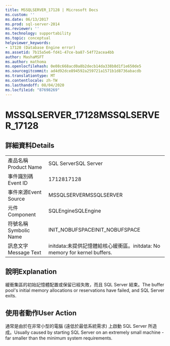 ```yaml
---
title: MSSQLSERVER_17128 | Microsoft Docs
ms.custom: ''
ms.date: 06/13/2017
ms.prod: sql-server-2014
ms.reviewer: ''
ms.technology: supportability
ms.topic: conceptual
helpviewer_keywords:
- 17128 (Database Engine error)
ms.assetid: 7b15a5e6-fd41-47ce-ba87-54f72acea4bb
author: MashaMSFT
ms.author: mathoma
ms.openlocfilehash: 0e08c668acd0a8b2decb14da338b8d1f1e650de5
ms.sourcegitcommit: ad4d92dce894592a259721a1571b1d8736abacdb
ms.translationtype: MT
ms.contentlocale: zh-TW
ms.lasthandoff: 08/04/2020
ms.locfileid: "87698269"
---
```

# <a name="mssqlserver_17128"></a><span data-ttu-id="289fc-102">MSSQLSERVER_17128</span><span class="sxs-lookup"><span data-stu-id="289fc-102">MSSQLSERVER_17128</span></span>
    
## <a name="details"></a><span data-ttu-id="289fc-103">詳細資料</span><span class="sxs-lookup"><span data-stu-id="289fc-103">Details</span></span>  
  
|||  
|-|-|  
|<span data-ttu-id="289fc-104">產品名稱</span><span class="sxs-lookup"><span data-stu-id="289fc-104">Product Name</span></span>|<span data-ttu-id="289fc-105">SQL Server</span><span class="sxs-lookup"><span data-stu-id="289fc-105">SQL Server</span></span>|  
|<span data-ttu-id="289fc-106">事件識別碼</span><span class="sxs-lookup"><span data-stu-id="289fc-106">Event ID</span></span>|<span data-ttu-id="289fc-107">17128</span><span class="sxs-lookup"><span data-stu-id="289fc-107">17128</span></span>|  
|<span data-ttu-id="289fc-108">事件來源</span><span class="sxs-lookup"><span data-stu-id="289fc-108">Event Source</span></span>|<span data-ttu-id="289fc-109">MSSQLSERVER</span><span class="sxs-lookup"><span data-stu-id="289fc-109">MSSQLSERVER</span></span>|  
|<span data-ttu-id="289fc-110">元件</span><span class="sxs-lookup"><span data-stu-id="289fc-110">Component</span></span>|<span data-ttu-id="289fc-111">SQLEngine</span><span class="sxs-lookup"><span data-stu-id="289fc-111">SQLEngine</span></span>|  
|<span data-ttu-id="289fc-112">符號名稱</span><span class="sxs-lookup"><span data-stu-id="289fc-112">Symbolic Name</span></span>|<span data-ttu-id="289fc-113">INIT_NOBUFSPACE</span><span class="sxs-lookup"><span data-stu-id="289fc-113">INIT_NOBUFSPACE</span></span>|  
|<span data-ttu-id="289fc-114">訊息文字</span><span class="sxs-lookup"><span data-stu-id="289fc-114">Message Text</span></span>|<span data-ttu-id="289fc-115">initdata:未提供記憶體給核心緩衝區。</span><span class="sxs-lookup"><span data-stu-id="289fc-115">initdata: No memory for kernel buffers.</span></span>|  
  
## <a name="explanation"></a><span data-ttu-id="289fc-116">說明</span><span class="sxs-lookup"><span data-stu-id="289fc-116">Explanation</span></span>  
 <span data-ttu-id="289fc-117">緩衝集區的初始記憶體配置或保留已經失敗，而且 SQL Server 結束。</span><span class="sxs-lookup"><span data-stu-id="289fc-117">The buffer pool's initial memory allocations or reservations have failed, and SQL Server exits.</span></span>  
  
## <a name="user-action"></a><span data-ttu-id="289fc-118">使用者動作</span><span class="sxs-lookup"><span data-stu-id="289fc-118">User Action</span></span>  
 <span data-ttu-id="289fc-119">通常是由於在非常小型的電腦 (遠低於最低系統需求) 上啟動 SQL Server 所造成。</span><span class="sxs-lookup"><span data-stu-id="289fc-119">Usually caused by starting SQL Server on an extremely small machine - far smaller than the minimum system requirements.</span></span>  
  
  
